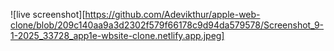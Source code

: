 ![live screenshot][https://github.com/Adevikthur/apple-web-clone/blob/209c140aa9a3d2302f579f66178c9d94da579578/Screenshot_9-1-2025_33728_app1e-wbsite-clone.netlify.app.jpeg]
